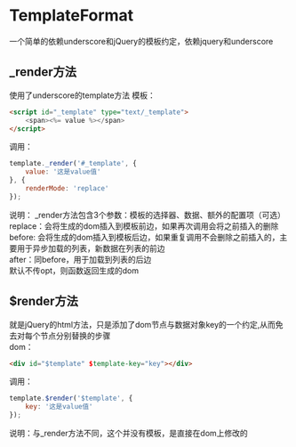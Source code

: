 # TemplateFormat
一个简单的依赖underscore和jQuery的模板约定，依赖jquery和underscore

## _render方法

使用了underscore的template方法
模板：
```html
<script id="_template" type="text/_template">
	<span><%= value %></span>
</script>
```
调用：
```javascript
template._render('#_template', {
	value: '这是value值'
}, {
	renderMode: 'replace'
});
```
说明：
_render方法包含3个参数：模板的选择器、数据、额外的配置项（可选）  
replace：会将生成的dom插入到模板前边，如果再次调用会将之前插入的删除  
before: 会将生成的dom插入到模板后边，如果重复调用不会删除之前插入的，主要用于异步加载的列表，新数据在列表的前边  
after：同before，用于加载到列表的后边  
默认不传opt，则函数返回生成的dom  

## $render方法

就是jQuery的html方法，只是添加了dom节点与数据对象key的一个约定,从而免去对每个节点分别替换的步骤  
dom：
```html
<div id="$template" $template-key="key"></div>
```
调用：
```javascript
template.$render('$template', {
	key: '这是value值'
});
```
说明：与_render方法不同，这个并没有模板，是直接在dom上修改的
